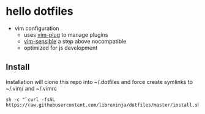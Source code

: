 # hello dotfiles

- vim configuration
  - uses [vim-plug](https://github.com/junegunn/vim-plug) to manage plugins
  - [vim-sensible](https://github.com/tpope/vim-sensible) a step above nocompatible
  - optimized for js development

## Install

Installation will clone this repo into ~/.dotfiles and force create symlinks to ~/.vim/ and ~/.vimrc

    sh -c "`curl -fsSL https://raw.githubusercontent.com/libreninja/dotfiles/master/install.sh`"

